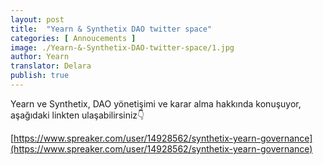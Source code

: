 ```yaml
---
layout: post
title:  "Yearn & Synthetix DAO twitter space"
categories: [ Annoucements ]
image: ./Yearn-&-Synthetix-DAO-twitter-space/1.jpg
author: Yearn
translator: Delara
publish: true
---
```


Yearn ve Synthetix, DAO yönetişimi ve karar alma hakkında konuşuyor, aşağıdaki linkten ulaşabilirsiniz👇

[https://www.spreaker.com/user/14928562/synthetix-yearn-governance](https://www.spreaker.com/user/14928562/synthetix-yearn-governance)
